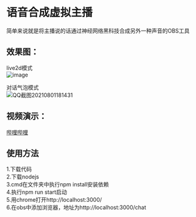# 语音合成虚拟主播
简单来说就是将主播说的话通过神经网络黑科技合成另外一种声音的OBS工具
## 效果图：
live2d模式  
![image](https://user-images.githubusercontent.com/27753071/128522743-18f1dc9a-ef6e-435f-84b8-ca8bd3628ee6.png)


对话气泡模式  
![QQ截图20210801181431](https://user-images.githubusercontent.com/27753071/127765918-435d53b0-05d1-44f7-a3ef-aba828899807.png)

## 视频演示：
[哔哩哔哩](https://www.bilibili.com/video/BV1a3411r7B8/)

## 使用方法
1.下载代码  
2.下载nodejs  
3.cmd在文件夹中执行npm install安装依赖  
4.执行npm run start启动    
5.用chrome打开http://localhost:3000/  
6.在obs中添加浏览器，地址为http://localhost:3000/chat  
